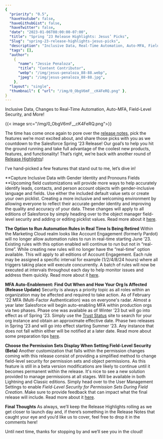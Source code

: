 ```yaml
---
{
  "priority": "0.5",
  "haveYoutube": false,
  "haveGithubGist": false,
  "haveTwitter": false,
  "date": "2023-01-06T08:00:00-07:00",
  "title": "Spring ’23 Release Highlights: Jesus’ Picks",
  "Slug": "spring-23-release-highlights-jesus-picks",
  "description": "Inclusive Data, Real-Time Automation, Auto-MFA, Field-Level Security, and More!",
  "tags": [],
  "author":
    {
      "name": "Jessie Penaloza",
      "title": "Content Contributor",
      "webp": "/img/jesus-penaloza_88-88.webp",
      "jpeg": "/img/jesus-penaloza_88-88.jpg",
    },
  "layout": "single",
  "thumbnail": { "url": "/img/0_ObgV6mF__cK4FeRQ.png" },
}
---
```


Inclusive Data, Changes to Real-Time Automation, Auto-MFA, Field-Level Security, and More!

{{< image src="/img/0_ObgV6mF__cK4FeRQ.png">}}

The time has come once again to pore over the [release notes](https://help.salesforce.com/s/articleView?id=release-notes.salesforce_release_notes.htm&type=5&release=242), pick the features we’re most excited about, and share those picks with you as we countdown to the Salesforce Spring ’23 Release! Our goal’s to help you hit the ground running and take full advantage of the coolest new products, features, and functionality! That’s right, we’re back with another round of [Release Highlights](https://medium.com/tag/release-highlights)!

I’ve hand-picked a few features that stand out to me, let’s dive in!

**Capture Inclusive Data with Gender Identity and Pronouns Fields
**Upcoming field customizations will provide more ways to help accurately identify leads, contacts, and person account objects with gender-inclusive language and fields. Use either the included default value sets or create your own picklist. Creating a more inclusive and welcoming environment by allowing everyone to reflect their accurate gender identity and improving the quality and accuracy of your data. These changes will apply to all editions of Salesforce by simply heading over to the object manager field-level security and adding or editing picklist values. Read more about it [here](https://help.salesforce.com/s/articleView?id=release-notes.rn_fields_gender_inclusive.htm&type=5&release=242).

**The Option to Run Automation Rules in Real Time Is Being Retired**
Within the Marketing Cloud realm looks like Account Engagement (formerly Pardot) will no longer allow automation rules to run in real-time starting June ’23. Existing rules with this option enabled will continue to run but not in “real-time”. While creating new rules will no longer have the “real-time” option available. This will apply to all editions of Account Engagement. Each rule may be assigned a specific interval for example (1/2/4/8/24 hours) where all triggers taking place will execute concurrently. A batch of rules will now be executed at intervals throughout each day to help monitor issues and address them quickly. Read more about it [here](https://help.salesforce.com/s/articleView?id=release-notes.rn_mcae_automation_rules_eol.htm&type=5&release=242).

**MFA Auto-Enablement: Find Out When and How Your Org Is Affected (Release Update)**
Security is always a priority topic as all roles within an organization may be affected and required to take action. As of February ’22 MFA (Multi-Factor Authentication) was on everyone's radar. Almost a year later Salesforce will begin auto-enabling MFA within production orgs via two phases. Phase one was available as of Winter ’23 but will go into effect as of Spring ’23. Simply use the [Trust Status](https://status.salesforce.com/) site to search for your org instance and obtain an approximate effective date. Phase two releases in Spring ’23 and will go into effect starting Summer ’23. Any instance that does not fall within either will be notified at a later date. Read more about some preparation tips [here](https://help.salesforce.com/s/articleView?id=release-notes.rn_security_mfa_auto_enablement_phase2.htm&type=5&release=242https://help.salesforce.com/s/articleView?id=release-notes.rn_security_mfa_auto_enablement_phase2.htm&type=5&release=242).

**Choose the Permission Sets Display When Setting Field-Level Security (Beta)**
Another customization that falls within the permission changes coming with this release consist of providing a simplified method to change field-level security for permission sets and object permissions. As this feature is still in a beta version modifications are likely to continue until it becomes permanent within the release. It's nice to see a new solution provided to manage permissions at all stages. Will be available in both Lightning and Classic editions. Simply head over to the User Management Settings to enable _Field-Level Security for Permission Sets During Field Creation_. Make sure to provide feedback that can impact what the final release will include. Read more about it [here](https://help.salesforce.com/s/articleView?id=release-notes.rn_permissions_fls_permsets.htm&type=5&release=242).

**Final Thoughts**
As always, we’ll keep the Release Highlights rolling as we get closer to launch day and, if there’s something in the Release Notes that caught your eye and you’d like us to cover, feel free to drop it in the comments here!

Until next time, thanks for stopping by and we’ll see you in the cloud!
